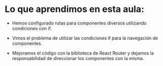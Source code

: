 # Lo que aprendimos en esta aula:

- Hemos configurado rutas para componentes diversos utilizando condiciones con if.

- Vimos el problema de utilizar las condiciones if para la navegación de componentes.

- Mejoramos el código con la biblioteca de React Router y dejamos la responsabilidad de direccionar los componentes con la misma.